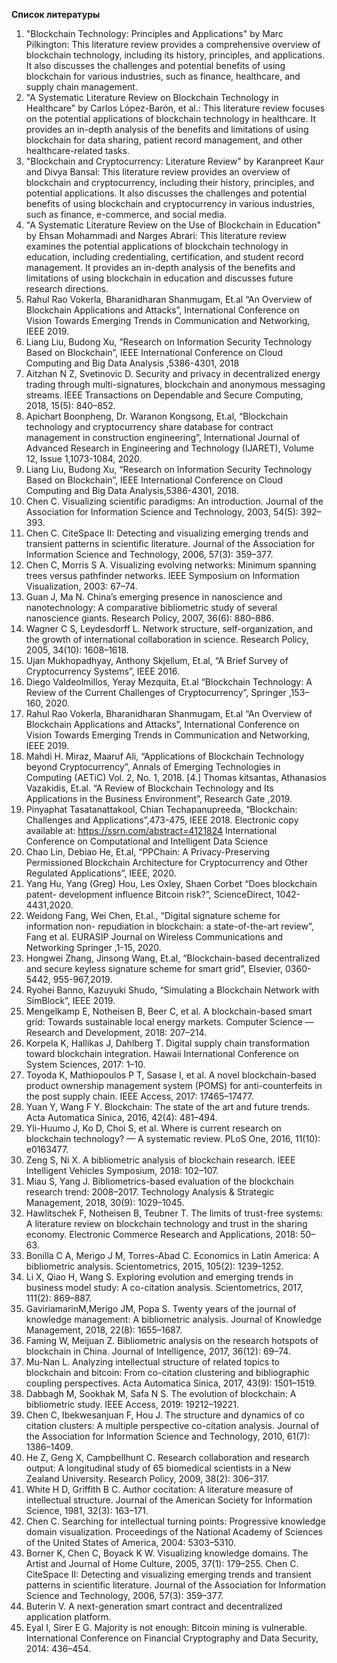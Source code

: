 
**Список литературы**
1.	"Blockchain Technology: Principles and Applications" by Marc Pilkington: This literature review provides a comprehensive overview of blockchain technology, including its history, principles, and applications. It also discusses the challenges and potential benefits of using blockchain for various industries, such as finance, healthcare, and supply chain management.
2.	"A Systematic Literature Review on Blockchain Technology in Healthcare" by Carlos López-Barón, et al.: This literature review focuses on the potential applications of blockchain technology in healthcare. It provides an in-depth analysis of the benefits and limitations of using blockchain for data sharing, patient record management, and other healthcare-related tasks.
3.	"Blockchain and Cryptocurrency: Literature Review" by Karanpreet Kaur and Divya Bansal: This literature review provides an overview of blockchain and cryptocurrency, including their history, principles, and potential applications. It also discusses the challenges and potential benefits of using blockchain and cryptocurrency in various industries, such as finance, e-commerce, and social media.
4.	"A Systematic Literature Review on the Use of Blockchain in Education" by Ehsan Mohammadi and Narges Abrari: This literature review examines the potential applications of blockchain technology in education, including credentialing, certification, and student record management. It provides an in-depth analysis of the benefits and limitations of using blockchain in education and discusses future research directions.
5.	Rahul Rao Vokerla, Bharanidharan Shanmugam, Et.al “An Overview of Blockchain Applications and Attacks”, International Conference on Vision Towards Emerging Trends in Communication and Networking, IEEE 2019.
6.	Liang Liu, Budong Xu, “Research on Information Security Technology Based on Blockchain”, IEEE International Conference on Cloud Computing and Big Data Analysis ,5386-4301, 2018
7.	Aitzhan N Z, Svetinovic D. Security and privacy in decentralized energy trading through multi-signatures, blockchain and anonymous messaging streams. IEEE Transactions on Dependable and Secure Computing, 2018, 15(5): 840–852. 
8.	Apichart Boonpheng, Dr. Waranon Kongsong, Et.al, “Blockchain technology and cryptocurrency share database for contract management in construction engineering”, International Journal of Advanced Research in Engineering and Technology (IJARET), Volume 12, Issue 1,1073-1084, 2020.
9.	Liang Liu, Budong Xu, “Research on Information Security Technology Based on Blockchain”, IEEE International Conference on Cloud Computing and Big Data Analysis,5386-4301, 2018.
10.	Chen C. Visualizing scientific paradigms: An introduction. Journal of the Association for Information Science and Technology, 2003, 54(5): 392–393. 
11.	Chen C. CiteSpace II: Detecting and visualizing emerging trends and transient patterns in scientific literature. Journal of the Association for Information Science and Technology, 2006, 57(3): 359–377. 
12.	Chen C, Morris S A. Visualizing evolving networks: Minimum spanning trees versus pathfinder networks. IEEE Symposium on Information Visualization, 2003: 67–74. 
13.	Guan J, Ma N. China’s emerging presence in nanoscience and nanotechnology: A comparative bibliometric study of several nanoscience giants. Research Policy, 2007, 36(6): 880–886. 
14.	Wagner C S, Leydesdorff L. Network structure, self-organization, and the growth of international collaboration in science. Research Policy, 2005, 34(10): 1608–1618.
15.	Ujan Mukhopadhyay, Anthony Skjellum, Et.al, “A Brief Survey of Cryptocurrency Systems”, IEEE 2016.
16.	Diego Valdeolmillos, Yeray Mezquita, Et.al “Blockchain Technology: A Review of the Current Challenges of Cryptocurrency”, Springer ,153– 160, 2020.
17.	Rahul Rao Vokerla, Bharanidharan Shanmugam, Et.al “An Overview of Blockchain Applications and Attacks”, International Conference on Vision Towards Emerging Trends in Communication and Networking, IEEE 2019.
18.	Mahdi H. Miraz, Maaruf Ali, “Applications of Blockchain Technology beyond Cryptocurrency”, Annals of Emerging Technologies in Computing (AETiC) Vol. 2, No. 1, 2018. [4.] Thomas kitsantas, Athanasios Vazakidis, Et.al. “A Review of Blockchain Technology and Its Applications in the Business Environment”, Research Gate ,2019.
19.	Pinyaphat Tasatanattakool, Chian Techapanupreeda, “Blockchain: Challenges and Applications”,473-475, IEEE 2018. Electronic copy available at: https://ssrn.com/abstract=4121824 International Conference on Computational and Intelligent Data Science
20.	Chao Lin, Debiao He, Et.al, “PPChain: A Privacy-Preserving Permissioned Blockchain Architecture for Cryptocurrency and Other Regulated Applications”, IEEE, 2020.
21.	Yang Hu, Yang (Greg) Hou, Les Oxley, Shaen Corbet “Does blockchain patent- development influence Bitcoin risk?”, ScienceDirect, 1042- 4431,2020.
22.	Weidong Fang, Wei Chen, Et.al., “Digital signature scheme for information non- repudiation in blockchain: a state-of-the-art review”, Fang et al. EURASIP Journal on Wireless Communications and Networking Springer ,1-15, 2020.
23.	Hongwei Zhang, Jinsong Wang, Et.al, “Blockchain-based decentralized and secure keyless signature scheme for smart grid”, Elsevier, 0360- 5442, 955-967,2019.
24.	Ryohei Banno, Kazuyuki Shudo, “Simulating a Blockchain Network with SimBlock”, IEEE 2019.
25.	Mengelkamp E, Notheisen B, Beer C, et al. A blockchain-based smart grid: Towards sustainable local energy markets. Computer Science — Research and Development, 2018: 207–214. 
26.	Korpela K, Hallikas J, Dahlberg T. Digital supply chain transformation toward blockchain integration. Hawaii International Conference on System Sciences, 2017: 1–10. 
27.	Toyoda K, Mathiopoulos P T, Sasase I, et al. A novel blockchain-based product ownership management system (POMS) for anti-counterfeits in the post supply chain. IEEE Access, 2017: 17465–17477. 
28.	Yuan Y, Wang F Y. Blockchain: The state of the art and future trends. Acta Automatica Sinica, 2016, 42(4): 481–494. 
29.	Yli-Huumo J, Ko D, Choi S, et al. Where is current research on blockchain technology? — A systematic review. PLoS One, 2016, 11(10): e0163477. 
30.	Zeng S, Ni X. A bibliometric analysis of blockchain research. IEEE Intelligent Vehicles Symposium, 2018: 102–107. 
31.	Miau S, Yang J. Bibliometrics-based evaluation of the blockchain research trend: 2008–2017. Technology Analysis & Strategic Management, 2018, 30(9): 1029–1045. 
32.	Hawlitschek F, Notheisen B, Teubner T. The limits of trust-free systems: A literature review on blockchain technology and trust in the sharing economy. Electronic Commerce Research and Applications, 2018: 50–63. 
33.	Bonilla C A, Merigo J M, Torres-Abad C. Economics in Latin America: A bibliometric analysis. Scientometrics, 2015, 105(2): 1239–1252. 
34.	Li X, Qiao H, Wang S. Exploring evolution and emerging trends in business model study: A co-citation analysis. Scientometrics, 2017, 111(2): 869–887. 
35.	GaviriamarinM,Merigo JM, Popa S. Twenty years of the journal of knowledge management: A bibliometric analysis. Journal of Knowledge Management, 2018, 22(8): 1655–1687. 
36.	Faming W, Meijuan Z. Bibliometric analysis on the research hotspots of blockchain in China. Journal of Intelligence, 2017, 36(12): 69–74. 
37.	Mu-Nan L. Analyzing intellectual structure of related topics to blockchain and bitcoin: From co-citation clustering and bibliographic coupling perspectives. Acta Automatica Sinica, 2017, 43(9): 1501–1519. 
38.	Dabbagh M, Sookhak M, Safa N S. The evolution of blockchain: A bibliometric study. IEEE Access, 2019: 19212–19221. 
39.	Chen C, Ibekwesanjuan F, Hou J. The structure and dynamics of co citation clusters: A multiple perspective co-citation analysis. Journal of the Association for Information Science and Technology, 2010, 61(7): 1386–1409. 
40.	He Z, Geng X, Campbellhunt C. Research collaboration and research output: A longitudinal study of 65 biomedical scientists in a New Zealand University. Research Policy, 2009, 38(2): 306–317. 
41.	White H D, Griffith B C. Author cocitation: A literature measure of intellectual structure. Journal of the American Society for Information Science, 1981, 32(3): 163–171. 
42.	Chen C. Searching for intellectual turning points: Progressive knowledge domain visualization. Proceedings of the National Academy of Sciences of the United States of America, 2004: 5303–5310. 
43.	Borner K, Chen C, Boyack K W. Visualizing knowledge domains. The Artist and Journal of Home Culture, 2005, 37(1): 179–255.  Chen C. CiteSpace II: Detecting and visualizing emerging trends and transient patterns in scientific literature. Journal of the Association for Information Science and Technology, 2006, 57(3): 359–377. 
44.	Buterin V. A next-generation smart contract and decentralized application platform.  
45.	Eyal I, Sirer E G. Majority is not enough: Bitcoin mining is vulnerable. International Conference on Financial Cryptography and Data Security, 2014: 436–454.
